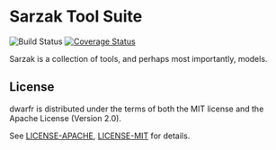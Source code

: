 # Sarzak Tool Suite

![Build Status](https://github.com/uberFoo/sarzak/workflows/Rust%20Test%20and%20Code%20Coverage/badge.svg)
[![Coverage Status](https://img.shields.io/badge/coverage-<coverage>%25-brightgreen)](./coverage.xml)

Sarzak is a collection of tools, and perhaps most importantly, models.

## License

dwarfr is distributed under the terms of both the MIT license and the Apache License (Version 2.0).

See [LICENSE-APACHE](LICENSE-APACHE), [LICENSE-MIT](LICENSE-MIT) for details.
